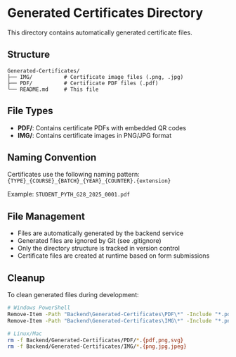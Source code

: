 # Generated Certificates Directory

This directory contains automatically generated certificate files.

## Structure

```
Generated-Certificates/
├── IMG/          # Certificate image files (.png, .jpg)
├── PDF/          # Certificate PDF files (.pdf)
└── README.md     # This file
```

## File Types

- **PDF/**: Contains certificate PDFs with embedded QR codes
- **IMG/**: Contains certificate images in PNG/JPG format

## Naming Convention

Certificates use the following naming pattern:
`{TYPE}_{COURSE}_{BATCH}_{YEAR}_{COUNTER}.{extension}`

Example: `STUDENT_PYTH_G28_2025_0001.pdf`

## File Management

- Files are automatically generated by the backend service
- Generated files are ignored by Git (see .gitignore)
- Only the directory structure is tracked in version control
- Certificate files are created at runtime based on form submissions

## Cleanup

To clean generated files during development:
```bash
# Windows PowerShell
Remove-Item -Path "Backend\Generated-Certificates\PDF\*" -Include "*.pdf","*.png","*.svg" -Force
Remove-Item -Path "Backend\Generated-Certificates\IMG\*" -Include "*.png","*.jpg","*.jpeg" -Force

# Linux/Mac
rm -f Backend/Generated-Certificates/PDF/*.{pdf,png,svg}
rm -f Backend/Generated-Certificates/IMG/*.{png,jpg,jpeg}
```
